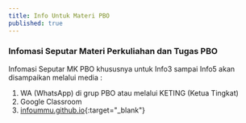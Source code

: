 ```yaml
---
title: Info Untuk Materi PBO
published: true
---
```




### Infomasi Seputar Materi Perkuliahan dan Tugas PBO

Infomasi Seputar MK PBO khususnya untuk Info3 sampai Info5 akan disampaikan melalui media : 
1. WA (WhatsApp) di grup PBO atau melalui KETING (Ketua Tingkat)
2. Google Classroom
3. [infoummu.github.io](https://infoummu.github.io/){:target="_blank"}
